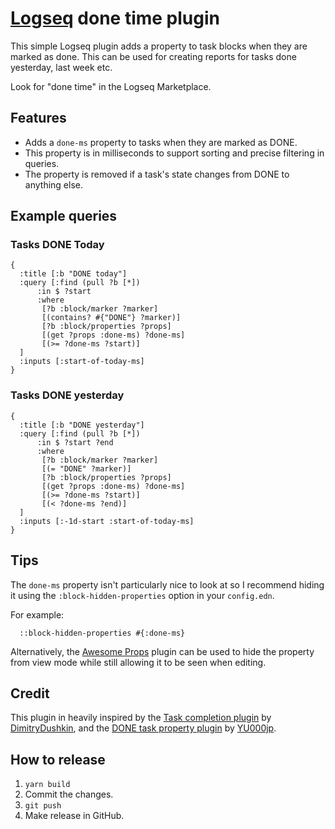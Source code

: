 # [Logseq](https://logseq.com) done time plugin

This simple Logseq plugin adds a property to task blocks when they are marked
as done. This can be used for creating reports for tasks done yesterday, last
week etc.

Look for "done time" in the Logseq Marketplace.

## Features

* Adds a `done-ms` property to tasks when they are marked as DONE.
* This property is in milliseconds to support sorting and precise filtering in queries.
* The property is removed if a task's state changes from DONE to anything else.

## Example queries

### Tasks DONE Today

```
{
  :title [:b "DONE today"]
  :query [:find (pull ?b [*])
      :in $ ?start
      :where
       [?b :block/marker ?marker]
       [(contains? #{"DONE"} ?marker)]
       [?b :block/properties ?props]
       [(get ?props :done-ms) ?done-ms]
       [(>= ?done-ms ?start)]
  ]
  :inputs [:start-of-today-ms]
}
```

### Tasks DONE yesterday

```
{
  :title [:b "DONE yesterday"]
  :query [:find (pull ?b [*])
      :in $ ?start ?end
      :where
       [?b :block/marker ?marker]
       [(= "DONE" ?marker)]
       [?b :block/properties ?props]
       [(get ?props :done-ms) ?done-ms]
       [(>= ?done-ms ?start)]
       [(< ?done-ms ?end)]
  ]
  :inputs [:-1d-start :start-of-today-ms]
}
```

## Tips

The `done-ms` property isn't particularly nice to look at so I recommend hiding it using the `:block-hidden-properties` option in your `config.edn`.

For example:

```edn
  ::block-hidden-properties #{:done-ms}
```

Alternatively, the [Awesome Props](https://github.com/yoyurec/logseq-awesome-props) plugin can be used to hide the property from view mode while still allowing it to be seen when editing.

## Credit

This plugin in heavily inspired by the
[Task completion plugin](https://github.com/DimitryDushkin/logseq-plugin-task-check-date)
by [DimitryDushkin](https://github.com/DimitryDushkin), and the
[DONE task property plugin](https://github.com/YU000jp/logseq-plugin-confirmation-done-task)
by [YU000jp](https://github.com/YU000jp).


## How to release

1. `yarn build`
2. Commit the changes.
3. `git push`
4. Make release in GitHub.

